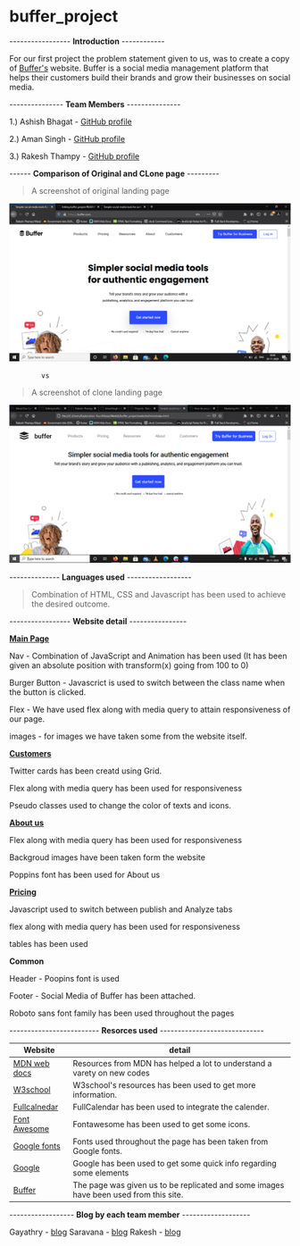 # buffer_project

----------------- **Introduction** ------------

For our first project the problem statement given to us,  was to create a copy of [Buffer's](https://buffer.com/) website. Buffer is a social media management platform that helps their customers build their brands and grow their businesses on social media.

--------------- **Team Members** ---------------

1.) Ashish Bhagat - [GitHub profile](https://github.com/ashishbhagat123)

2.) Aman Singh - [GitHub profile](https://github.com/AmanSingh-code)

3.) Rakesh Thampy - [GitHub profile](https://github.com/Rakesh-Thampy/)

------ **Comparison of Original and CLone page** ---------

> A screenshot of original landing page

![Landing Page Original](https://github.com/Rakesh-Thampy/buffer_project/blob/main/screenshots/landing_original.png)

            vs

> A screenshot of clone landing page

![Landing Page clone](https://github.com/Rakesh-Thampy/buffer_project/blob/main/screenshots/landing_copy.png)

-------------- **Languages used** ------------------

> Combination of HTML, CSS and Javascript has been used to achieve the desired outcome.

----------------- **Website detail** ----------------


[**Main Page**](https://github.com/Rakesh-Thampy/buffer_project/blob/main/website/html/index.html)

Nav - Combination of JavaScript and Animation has been used (It has been given an absolute position with transform(x) going from 100 to 0)

Burger Button - Javascrict is used to switch between the class name when the button is clicked.

Flex - We have used flex along with media query to attain responsiveness of our page.

images - for images we have taken some from the website itself.

[**Customers**](https://github.com/Rakesh-Thampy/buffer_project/blob/main/website/html/customers.html)

Twitter cards has been creatd using Grid.

Flex along with media query has been used for responsiveness

Pseudo classes used to change the color of texts and icons.

[**About us**](https://github.com/Rakesh-Thampy/buffer_project/blob/main/website/html/about_us.html)

Flex along with media query has been used for responsiveness

Backgroud images have been taken form the website

Poppins font has been used for About us

[**Pricing**](https://github.com/Rakesh-Thampy/buffer_project/blob/main/website/html/pricing.html)

Javascript used to switch between publish and Analyze tabs

flex along with media query has been used for responsiveness

tables has been used

**Common**

Header - Poopins font is used 

Footer - Social Media of Buffer has been attached.

Roboto sans font family has been used throughout the pages           

------------------------- **Resorces used** -----------------------------

Website | detail
------------ | -------------
[MDN web docs](https://developer.mozilla.org/en-US/) | Resources from MDN has helped a lot to understand a varety on new codes
[W3school](https://www.w3schools.com)  | W3school's resources has been used to get more information.
[Fullcalnedar](https://fullcalendar.io/) | FullCalendar has been used to integrate the calender.
[Font Awesome](https://fontawesome.com/) | Fontawesome has been used to get some icons.
[Google fonts](https://fonts.google.com/)  | Fonts used throughout the page has been taken from Google fonts.
[Google](https://google.co.in/) | Google has been used to get some quick info regarding some elements
[Buffer](https://buffer.com/)  | The page was given us to be replicated and some images have been used from this site.



------------------ **Blog by each team member** -------------------

Gayathry - [blog]()
Saravana - [blog]()
Rakesh - [blog](https://rakesh17.hashnode.dev/working-on-a-team-project-as-a-beginner-using-html-css-and-javascript)



